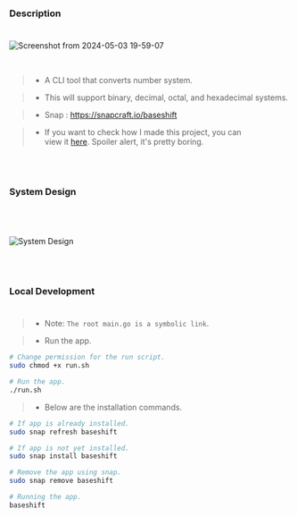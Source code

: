 ### Description
#

![Screenshot from 2024-05-03 19-59-07](https://github.com/kentlouisetonino/baseshift/assets/69438999/d323b572-8dae-4f9e-bf75-15d038a5df0b)

<br />

> - A CLI tool that converts number system.

> - This will support binary, decimal, octal, and hexadecimal systems.

> - Snap : https://snapcraft.io/baseshift

> - If you want to check how I made this project, you can <br />
    view it [here](https://www.youtube.com/playlist?list=PLPks-uiro_XLkNPKPjwAcL6ifiqpIIPgu). Spoiler alert, it's pretty boring.

<br />
<br />



### System Design
#

<br />

![System Design](./docs/image-system-design.gif)

<br />
<br />



### Local Development
#
> - Note: `The root main.go is a symbolic link`.

> - Run the app.

```bash
# Change permission for the run script.
sudo chmod +x run.sh

# Run the app.
./run.sh
```

> - Below are the installation commands.

```bash
# If app is already installed.
sudo snap refresh baseshift

# If app is not yet installed.
sudo snap install baseshift

# Remove the app using snap.
sudo snap remove baseshift

# Running the app.
baseshift
```
